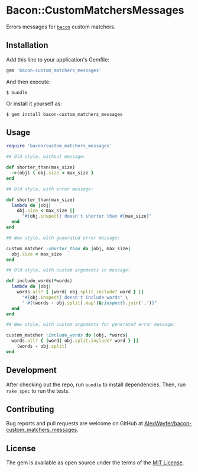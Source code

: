 # Bacon::CustomMatchersMessages

Errors messages for [`bacon`](https://github.com/chneukirchen/bacon) custom matchers.

## Installation

Add this line to your application's Gemfile:

```ruby
gem 'bacon-custom_matchers_messages'
```

And then execute:

```
$ bundle
```

Or install it yourself as:

```
$ gem install bacon-custom_matchers_messages
```

## Usage

```ruby
require 'bacon/custom_matchers_messages'

## Old style, without message:

def shorter_than(max_size)
  ->(obj) { obj.size < max_size }
end

## Old style, with error message:

def shorter_than(max_size)
  lambda do |obj|
    obj.size < max_size ||
      "#{obj.inspect} doesn't shorter than #{max_size}"
  end
end

## New style, with generated error message:

custom_matcher :shorter_than do |obj, max_size|
  obj.size < max_size
end

## Old style, with custom arguments in message:

def include_words(*words)
  lambda do |obj|
    words.all? { |word| obj.split.include? word } ||
      "#{obj.inspect} doesn't include words" \
      " #{(words - obj.split).map!(&:inspect).join(',')}"
  end
end

## New style, with custom arguments for generated error message:

custom_matcher :include_words do |obj, *words|
  words.all? { |word| obj.split.include? word } ||
    (words - obj.split)
end
```

## Development

After checking out the repo, run `bundle` to install dependencies. Then, run `rake spec` to run the tests.

## Contributing

Bug reports and pull requests are welcome on GitHub at [AlexWayfer/bacon-custom_matchers_messages](https://github.com/AlexWayfer/bacon-custom_matchers_messages).

## License

The gem is available as open source under the terms of the [MIT License](http://opensource.org/licenses/MIT).
